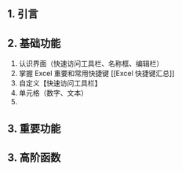 ## 1. 引言 

## 2. 基础功能
1. 认识界面（快速访问工具栏、名称框、编辑栏）
2. 掌握 Excel 重要和常用快捷键 [[Excel 快捷键汇总]]
3. 自定义【快速访问工具栏】
4. 单元格（数字、文本）
5. 

## 3. 重要功能


## 3. 高阶函数